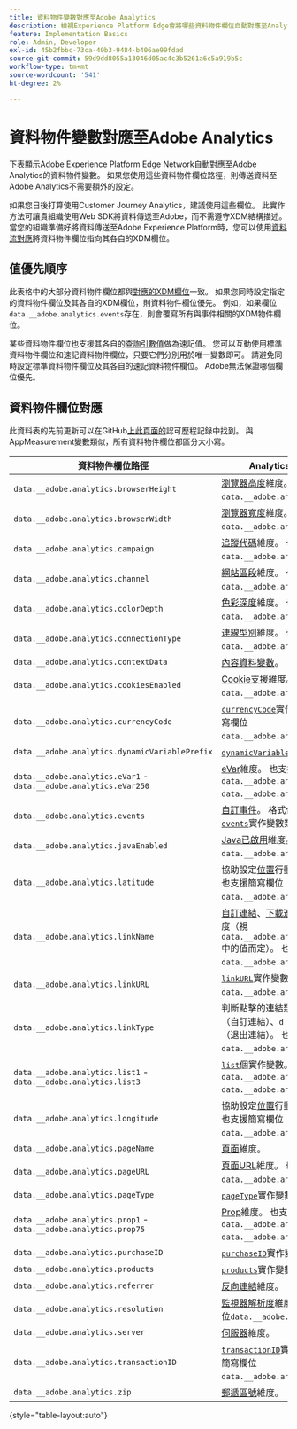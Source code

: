 ```yaml
---
title: 資料物件變數對應至Adobe Analytics
description: 檢視Experience Platform Edge會將哪些資料物件欄位自動對應至Analytics變數。
feature: Implementation Basics
role: Admin, Developer
exl-id: 45b2fbbc-73ca-40b3-9484-b406ae99fdad
source-git-commit: 59d9dd8055a13046d05ac4c3b5261a6c5a919b5c
workflow-type: tm+mt
source-wordcount: '541'
ht-degree: 2%

---
```


# 資料物件變數對應至Adobe Analytics

下表顯示Adobe Experience Platform Edge Network自動對應至Adobe Analytics的資料物件變數。 如果您使用這些資料物件欄位路徑，則傳送資料至Adobe Analytics不需要額外的設定。

如果您日後打算使用Customer Journey Analytics，建議使用這些欄位。 此實作方法可讓貴組織使用Web SDK將資料傳送至Adobe，而不需遵守XDM結構描述。 當您的組織準備好將資料傳送至Adobe Experience Platform時，您可以使用[資料流對應](https://experienceleague.adobe.com/en/docs/experience-platform/datastreams/data-prep#mapping)將資料物件欄位指向其各自的XDM欄位。

## 值優先順序

此表格中的大部分資料物件欄位都與[對應的XDM欄位](xdm-var-mapping.md)一致。 如果您同時設定指定的資料物件欄位及其各自的XDM欄位，則資料物件欄位優先。 例如，如果欄位`data.__adobe.analytics.events`存在，則會覆寫所有與事件相關的XDM物件欄位。

某些資料物件欄位也支援其各自的[查詢引數值](../validate/query-parameters.md)做為速記值。 您可以互動使用標準資料物件欄位和速記資料物件欄位，只要它們分別用於唯一變數即可。 請避免同時設定標準資料物件欄位及其各自的速記資料物件欄位。 Adobe無法保證哪個欄位優先。

## 資料物件欄位對應

此資料表的先前更新可以在GitHub[上此頁面的](https://github.com/AdobeDocs/analytics.en/commits/main/help/implement/aep-edge/data-var-mapping.md)認可歷程記錄中找到。 與AppMeasurement變數類似，所有資料物件欄位都區分大小寫。

| 資料物件欄位路徑 | Analytics變數和說明 |
| --- | --- |
| `data.__adobe.analytics.browserHeight` | [瀏覽器高度](../../components/dimensions/browser-height.md)維度。 也支援簡寫欄位`data.__adobe.analytics.bh`。 |
| `data.__adobe.analytics.browserWidth` | [瀏覽器寬度](../../components/dimensions/browser-width.md)維度。 也支援簡寫欄位`data.__adobe.analytics.bw`。 |
| `data.__adobe.analytics.campaign` | [追蹤代碼](../../components/dimensions/tracking-code.md)維度。 也支援簡寫欄位`data.__adobe.analytics.v0`。 |
| `data.__adobe.analytics.channel` | [網站區段](../../components/dimensions/site-section.md)維度。 也支援簡寫欄位`data.__adobe.analytics.ch`。 |
| `data.__adobe.analytics.colorDepth` | [色彩深度](../../components/dimensions/color-depth.md)維度。 也支援簡寫欄位`data.__adobe.analytics.c`。 |
| `data.__adobe.analytics.connectionType` | [連線型別](../../components/dimensions/connection-type.md)維度。 也支援簡寫欄位`data.__adobe.analytics.ct`。 |
| `data.__adobe.analytics.contextData` | [內容資料變數](/help/implement/vars/page-vars/contextdata.md)。 |
| `data.__adobe.analytics.cookiesEnabled` | [Cookie支援](../../components/dimensions/cookie-support.md)維度。 也支援簡寫欄位`data.__adobe.analytics.k`。 |
| `data.__adobe.analytics.currencyCode` | [`currencyCode`](../vars/config-vars/currencycode.md)實作變數。 也支援簡寫欄位`data.__adobe.analytics.cc`。 |
| `data.__adobe.analytics.dynamicVariablePrefix` | [`dynamicVariablePrefix`](../vars/config-vars/dynamicvariableprefix.md)實作變數。 |
| `data.__adobe.analytics.eVar1` - `data.__adobe.analytics.eVar250` | [eVar](../../components/dimensions/evar.md)維度。 也支援速記欄位`data.__adobe.analytics.v1` - `data.__adobe.analytics.v250`。 |
| `data.__adobe.analytics.events` | [自訂事件](../../components/metrics/custom-events.md)。 格式化此欄位的方式與[`events`](../vars/page-vars/events/events-overview.md)實作變數類似。 |
| `data.__adobe.analytics.javaEnabled` | [Java已啟用](../../components/dimensions/java-enabled.md)維度。 也支援簡寫欄位`data.__adobe.analytics.v`。 |
| `data.__adobe.analytics.latitude` | 協助設定[位置](../../components/dimensions/lifecycle-dimensions.md)行動生命週期維度。 也支援簡寫欄位`data.__adobe.analytics.lat`。 |
| `data.__adobe.analytics.linkName` | [自訂連結](../../components/dimensions/custom-link.md)、[下載連結](../../components/dimensions/download-link.md)或[退出連結](../../components/dimensions/exit-link.md)維度（視`data.__adobe.analytics.linkType`中的值而定）。 也支援簡寫欄位`data.__adobe.analytics.pev2`。 |
| `data.__adobe.analytics.linkURL` | [`linkURL`](../vars/config-vars/linkurl.md)實作變數。 也支援簡寫欄位`data.__adobe.analytics.pev1`。 |
| `data.__adobe.analytics.linkType` | 判斷點擊的連結類型。有效值包括`o` （自訂連結）、`d` （下載連結）和`e` （退出連結）。 也支援簡寫欄位`data.__adobe.analytics.pe`。 |
| `data.__adobe.analytics.list1` - `data.__adobe.analytics.list3` | [`list`](/help/implement/vars/page-vars/list.md)個實作變數。 也支援速記欄位`data.__adobe.analytics.l1` - `data.__adobe.analytics.list3`。 |
| `data.__adobe.analytics.longitude` | 協助設定[位置](../../components/dimensions/lifecycle-dimensions.md)行動生命週期維度。 也支援簡寫欄位`data.__adobe.analytics.lon`。 |
| `data.__adobe.analytics.pageName` | [頁面](/help/components/dimensions/page.md)維度。 |
| `data.__adobe.analytics.pageURL` | [頁面URL](/help/components/dimensions/page-url.md)維度。 也支援簡寫欄位`data.__adobe.analytics.g`。 |
| `data.__adobe.analytics.pageType` | [`pageType`](../vars/page-vars/pagetype.md)實作變數。 |
| `data.__adobe.analytics.prop1` - `data.__adobe.analytics.prop75` | [Prop](../../components/dimensions/prop.md)維度。 也支援速記欄位`data.__adobe.analytics.c1` - `data.__adobe.analytics.c75`。 |
| `data.__adobe.analytics.purchaseID` | [`purchaseID`](../vars/page-vars/purchaseid.md)實作變數。 |
| `data.__adobe.analytics.products` | [`products`](../vars/page-vars/products.md)實作變數，格式類似。 |
| `data.__adobe.analytics.referrer` | [反向連結](/help/components/dimensions/referrer.md)維度。 |
| `data.__adobe.analytics.resolution` | [監視器解析度](../../components/dimensions/monitor-resolution.md)維度。 也支援簡寫欄位`data.__adobe.analytics.s`。 |
| `data.__adobe.analytics.server` | [伺服器](/help/components/dimensions/server.md)維度。 |
| `data.__adobe.analytics.transactionID` | [`transactionID`](../vars/page-vars/transactionid.md)實作變數。 也支援簡寫欄位`data.__adobe.analytics.xact`。 |
| `data.__adobe.analytics.zip` | [郵遞區號](../../components/dimensions/zip-code.md)維度。 |

{style="table-layout:auto"}
